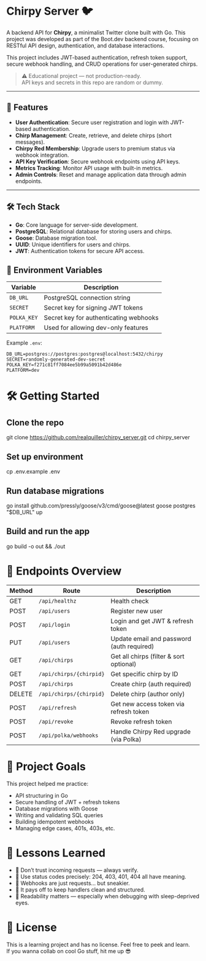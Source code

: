 # Chirpy Server 🐦

A backend API for **Chirpy**, a minimalist Twitter clone built with Go. This project was developed as part of the Boot.dev backend course, focusing on RESTful API design, authentication, and database interactions.

This project includes JWT-based authentication, refresh token support, secure webhook handling, and CRUD operations for user-generated chirps.

> ⚠️ Educational project — not production-ready.  
> API keys and secrets in this repo are random or dummy.

---

## 🚀 Features

- **User Authentication**: Secure user registration and login with JWT-based authentication.
- **Chirp Management**: Create, retrieve, and delete chirps (short messages).
- **Chirpy Red Membership**: Upgrade users to premium status via webhook integration.
- **API Key Verification**: Secure webhook endpoints using API keys.
- **Metrics Tracking**: Monitor API usage with built-in metrics.
- **Admin Controls**: Reset and manage application data through admin endpoints.

---

## 🛠️ Tech Stack

- **Go**: Core language for server-side development.
- **PostgreSQL**: Relational database for storing users and chirps.
- **Goose**: Database migration tool.
- **UUID**: Unique identifiers for users and chirps.
- **JWT**: Authentication tokens for secure API access.

## 🔑 Environment Variables

| Variable     | Description                            |
|--------------|----------------------------------------|
| `DB_URL`     | PostgreSQL connection string           |
| `SECRET`     | Secret key for signing JWT tokens      |
| `POLKA_KEY`  | Secret key for authenticating webhooks |
| `PLATFORM`   | Used for allowing dev-only features    |

Example `.env`:

```env
DB_URL=postgres://postgres:postgres@localhost:5432/chirpy
SECRET=randomly-generated-dev-secret
POLKA_KEY=f271c81ff7084ee5b99a5091b42d486e
PLATFORM=dev
```

# 🛠️ Getting Started

## Clone the repo
git clone https://github.com/realquiller/chirpy_server.git
cd chirpy_server

## Set up environment
cp .env.example .env

## Run database migrations
go install github.com/pressly/goose/v3/cmd/goose@latest
goose postgres "$DB_URL" up

## Build and run the app
go build -o out && ./out

# 📡 Endpoints Overview
| Method | Route                       | Description                              |
|--------|-----------------------------|------------------------------------------|
| GET    | `/api/healthz`              | Health check                             |
| POST   | `/api/users`                | Register new user                        |
| POST   | `/api/login`                | Login and get JWT & refresh token        |
| PUT    | `/api/users`                | Update email and password (auth required)|
| GET    | `/api/chirps`               | Get all chirps (filter & sort optional)  |
| GET    | `/api/chirps/{chirpid}`     | Get specific chirp by ID                 |
| POST   | `/api/chirps`               | Create chirp (auth required)             |
| DELETE | `/api/chirps/{chirpid}`     | Delete chirp (author only)               |
| POST   | `/api/refresh`              | Get new access token via refresh token   |
| POST   | `/api/revoke`               | Revoke refresh token                     |
| POST   | `/api/polka/webhooks`       | Handle Chirpy Red upgrade (via Polka)    |

# 🎯 Project Goals

This project helped me practice:

- API structuring in Go  
- Secure handling of JWT + refresh tokens  
- Database migrations with Goose  
- Writing and validating SQL queries  
- Building idempotent webhooks  
- Managing edge cases, 401s, 403s, etc.

# 🧠 Lessons Learned

- 🔐 Don’t trust incoming requests — always verify.  
- 🚦 Use status codes precisely: 204, 403, 401, 404 all have meaning.  
- 🤖 Webhooks are just requests… but sneakier.  
- 🧹 It pays off to keep handlers clean and structured.  
- 👀 Readability matters — especially when debugging with sleep-deprived eyes.

# 🪪 License

This is a learning project and has no license. Feel free to peek and learn.  
If you wanna collab on cool Go stuff, hit me up 😎

